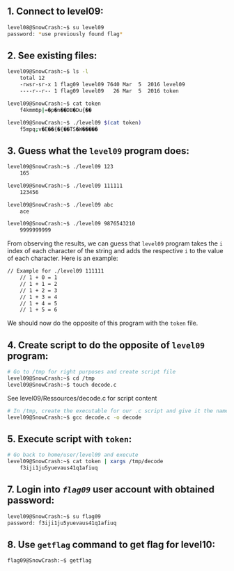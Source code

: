 ## 1. Connect to level09:

```bash
level08@SnowCrash:~$ su level09
password: *use previously found flag*
```

## 2. See existing files:

```bash
level09@SnowCrash:~$ ls -l
    total 12
    -rwsr-sr-x 1 flag09 level09 7640 Mar  5  2016 level09
    ----r--r-- 1 flag09 level09   26 Mar  5  2016 token
```

```bash
level09@SnowCrash:~$ cat token
	f4kmm6p|=�p�n��DB�Du{��

level09@SnowCrash:~$ ./level09 $(cat token)
	f5mpq;v�E��{�{��TS�W�����
```

## 3. Guess what the `level09` program does:
```bash
level09@SnowCrash:~$ ./level09 123
    165

level09@SnowCrash:~$ ./level09 111111
    123456

level09@SnowCrash:~$ ./level09 abc
    ace

level09@SnowCrash:~$ ./level09 9876543210
    9999999999
```

From observing the results, we can guess that `level09` program takes the `i` index of each character of the string and adds the respective `i` to the value of each character.
Here is an example:

```bash
// Example for ./level09 111111
	// 1 + 0 = 1
	// 1 + 1 = 2
	// 1 + 2 = 3
	// 1 + 3 = 4
	// 1 + 4 = 5
	// 1 + 5 = 6
```

We should now do the opposite of this program with the `token` file.

## 4. Create script to do the opposite of `level09` program:

```bash
# Go to /tmp for right purposes and create script file
level09@SnowCrash:~$ cd /tmp
level09@SnowCrash:~$ touch decode.c
```

See level09/Ressources/decode.c for script content

```bash
# In /tmp, create the executable for our .c script and give it the name 'decode'
level09@SnowCrash:~$ gcc decode.c -o decode
```

## 5. Execute script with `token`:
```bash
# Go back to home/user/level09 and execute
level09@SnowCrash:~$ cat token | xargs /tmp/decode
    f3iji1ju5yuevaus41q1afiuq
```

## 7. Login into *`flag09`* user account with obtained password:
```bash
level09@SnowCrash:~$ su flag09
password: f3iji1ju5yuevaus41q1afiuq
```

## 8. Use `getflag` command to get flag for level10:

```bash
flag09@SnowCrash:~$ getflag
```